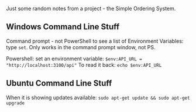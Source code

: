 ---
---

Just some random notes from a project - the Simple Ordering System.

## Windows Command Line Stuff

Command prompt - not PowerShell to see a list of Environment Variables: type `set`. Only works in the command prompt window, not PS.

Powershell: set an environment variable: `$env:API_URL = "http://localhost:3100/api"`
To read it back: `echo $env:API_URL`

## Ubuntu Command Line Stuff

When it is showing updates available: `sudo apt-get update && sudo apt-get upgrade`



